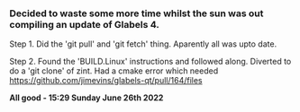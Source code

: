 
### Decided to waste some more time whilst the sun was out compiling an update of Glabels 4.

Step 1.
  Did the 'git pull' and 'git fetch' thing. Aparently all was upto date.
  
Step 2.
  Found the 'BUILD.Linux' instructions and followed along.
  Diverted to do a 'git clone' of zint.
  Had a cmake error which needed https://github.com/jimevins/glabels-qt/pull/164/files
  
**All good - 15:29 Sunday June 26th 2022**
